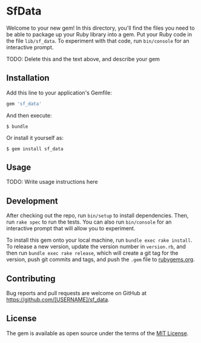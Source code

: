 # SfData

Welcome to your new gem! In this directory, you'll find the files you need to be able to package up your Ruby library into a gem. Put your Ruby code in the file `lib/sf_data`. To experiment with that code, run `bin/console` for an interactive prompt.

TODO: Delete this and the text above, and describe your gem

## Installation

Add this line to your application's Gemfile:

```ruby
gem 'sf_data'
```

And then execute:

    $ bundle

Or install it yourself as:

    $ gem install sf_data

## Usage

TODO: Write usage instructions here

## Development

After checking out the repo, run `bin/setup` to install dependencies. Then, run `rake spec` to run the tests. You can also run `bin/console` for an interactive prompt that will allow you to experiment.

To install this gem onto your local machine, run `bundle exec rake install`. To release a new version, update the version number in `version.rb`, and then run `bundle exec rake release`, which will create a git tag for the version, push git commits and tags, and push the `.gem` file to [rubygems.org](https://rubygems.org).

## Contributing

Bug reports and pull requests are welcome on GitHub at https://github.com/[USERNAME]/sf_data.


## License

The gem is available as open source under the terms of the [MIT License](http://opensource.org/licenses/MIT).

